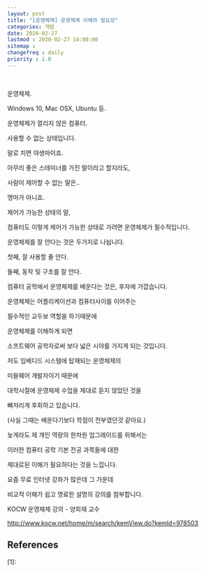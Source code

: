 ```yaml
---
layout: post
title: "[운영체제] 운영체제 이해의 필요성"
categories: 개발
date: 2020-02-27
lastmod : 2020-02-27 14:00:00
sitemap :
changefreq : daily
priority : 1.0
---
```


<br>

운영체제.

Windows 10, Mac OSX, Ubuntu 등.



운영체제가 깔리지 않은 컴퓨터. 

사용할 수 없는 상태입니다. 



말로 치면 야생마이죠. 

아무리 좋은 스테미너를 가진 말이라고 할지라도, 

사람이 제어할 수 없는 말은.. 

명마가 아니죠. 



제어가 가능한 상태의 말, 

컴퓨터도 이렇게 제어가 가능한 상태로 가려면 운영체제가 필수적입니다. 



운영체제를 잘 안다는 것은 두가지로 나뉩니다. 

첫째, 잘 사용할 줄 안다. 

둘째, 동작 및 구조를 잘 안다. 



컴퓨터 공학에서 운영체제를 배운다는 것은, 후자에 가깝습니다. 



운영체제는 어플리케이션과 컴퓨터사이를 이어주는 

필수적인 교두보 역할을 하기때문에 

운영체제를 이해하게 되면 

소프트웨어 공학자로써 보다 넓은 시야를 가지게 되는 것입니다. 



저도 임베디드 시스템에 탑재되는 운영체제의 

미들웨어 개발자이기 때문에

대학시절에 운영체제 수업을 제대로 듣지 않았던 것을

뼈저리게 후회하고 있습니다. 

(사실 그때는 배운다기보다 학점이 전부였던것 같아요.)



늦게라도 제 개인 역량의 한차원 업그레이드를 위해서는

이러한 컴퓨터 공학 기본 전공 과목들에 대한 

제대로된 이해가 필요하다는 것을 느낍니다. 



요즘 무료 인터넷 강좌가 많은데 그 가운데 

비교적 이해가 쉽고 명료한 설명의 강의를 첨부합니다. 



KOCW 운영체제 강의 - 양희재 교수

http://www.kocw.net/home/m/search/kemView.do?kemId=978503





## References

[1]: 

